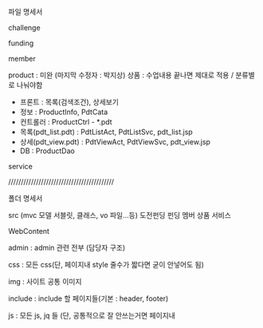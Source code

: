 파일 명세서


challenge


funding


member


product : 미완 (마지막 수정자 : 박지상)
 상품 : 수업내용 끝나면 제대로 적용 / 분류별로 나눠야함
 
 - 프론트 : 목록(검색조건), 상세보기
 - 정보 : ProductInfo, PdtCata
 - 컨트롤러 : ProductCtrl - *.pdt
 - 목록(pdt_list.pdt) : PdtListAct, PdtListSvc, pdt_list.jsp
 - 상세(pdt_view.pdt) : PdtViewAct, PdtViewSvc, pdt_view.jsp
 - DB : ProductDao


service



//////////////////////////////////////////

폴더 명세서


src (mvc 모델 서블릿, 클래스, vo 파일...등)
도전펀딩
펀딩
멤버
상품
서비스



WebContent

admin : admin 관련 전부 (담당자 구조)

css : 모든 css(단, 페이지내 style 줄수가 짧다면 굳이 안넣어도 됨)

img : 사이트 공통 이미지

include : include 할 페이지들(기본 : header, footer)

js : 모든 js, jq 들 (단, 공통적으로 잘 안쓰는거면 페이지내 <script>로 해도됨)

 
 
page 
 
 - 도전펀딩 
 - 펀딩 
 - 멤버(마이페이지, 회원가입, 로그인, 장바구니 등.. 담당자 구조 따름) 
 - 상품(가위, 문구 , 주방, etc) 
 - 서비스(고객센터 등... 담당자 구조 따름)

각각의 폴더엔 각각의 페이지에서 주로 사용할 img 폴더가 있고, 도전 펀딩의 경우 유저가 올리는 이미지를 저장할 userimg 폴더가 따로 있음

 

메인(index) 파일 : mainPage.jsp


